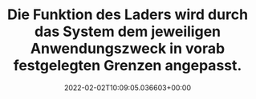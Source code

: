 ---
date: '2022-02-02T10:09:05.036603+00:00'
found_at: '2014-12-12'
found_url: http://www.deere.de/de_DE/industry/forestry/learn_more/features/ibc_de.page?
title: Die Funktion des Laders wird durch das System dem jeweiligen Anwendungszweck
  in vorab festgelegten Grenzen angepasst.
---